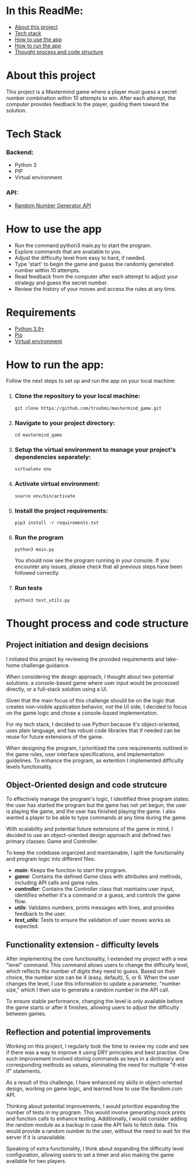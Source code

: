 # In this ReadMe:

- [About this project](#about-this-project)
- [Tech stack](#tech-stack)
- [How to use the app](#how-to-use-the-app)
- [How to run the app](#how-to-run-the-app)
- [Thought process and code structure](#thought-process-and-code-structure)

# About this project

This project is a Mastermind game where a player must guess a secret number combination within 10 attempts to win. After each attempt, the computer provides feedback to the player, guiding them toward the solution.

# Tech Stack

### Backend:

- Python 3
- PIP
- Virtual environment


### API:

- [Random Number Generator API](https://www.random.org/clients/http/api/)

# How to use the app

- Run the command python3 main.py to start the program.
- Explore commands that are available to you.
- Adjust the difficulty level from easy to hard, if needed.
- Type 'start' to begin the game and guess the randomly generated number within 10 attempts.
- Read feedback from the computer after each attempt to adjust your strategy and guess the secret number.
- Review the history of your moves and access the rules at any time.
  
# Requirements

- [Python 3.9+](https://www.python.org/downloads/)
- [Pip](https://pip.pypa.io/en/stable/installation/)
- [Virtual environment](https://virtualenv.pypa.io/en/latest/installation.html)

# How to run the app:

Follow the next steps to set up and run the app on your local machine:

1.  ### Clone the repository to your local machine:
    ```
    git clone https://github.com/trushmi/mastermind_game.git
    ```
2.  ### Navigate to your project directory:
    ```
    cd mastermind_game
    ```
3.  ### Setup the virtual environment to manage your project's dependencies separately:
    ```
    virtualenv env
    ```
4.  ### Activate virtual environment:

    ```
    source env/bin/activate
    ```

5.  ### Install the project requirements:
    ```
    pip3 install -r requirements.txt
    ```
6.  ### Run the program
    ```
    python3 main.py
    ```
    You should now see the program running in your console.
    If you encounter any issues, please check that all previous steps have been followed correctly.

7. ### Run tests
    ```
    python3 test_utils.py
    ```


# Thought process and code structure

## Project initiation and design decisions

I initiated this project by reviewing the provided requirements and take-home challenge guidance. 

When considering the design approach, I thought about two potential solutions: a console-based game where user input would be processed directly, or a full-stack solution using a UI.

Given that the main focus of this challenge should be on the logic that creates non-visible application behavior, not the UI side, I decided to focus on the game logic and chose a console-based implementation.

For my tech stack, I decided to use Python because it's object-oriented, uses plain language, and has robust code libraries that if needed can be reuse for future extensions of the game. 

When designing the program, I prioritized the core requirements outlined in the game rules, user interface specifications, and implementation guidelines. To enhance the program, as extention I implemented difficulty levels functionality.

## Object-Oriented design and code strutcure 

To effectively manage the program's logic, I identified three program states: the user has started the program but the game has not yet begun, the user is playing the game, and the user has finished playing the game. I also wanted a player to be able to type commands at any time during the game.

With scalability and potential future extensions of the game in mind, I decided to use an object-oriented design approach and defined two primary classes: Game and Controller.

To keep the codebase organized and maintainable, I split the functionality and program logic into different files:

- ***main***: Keeps the function to start the program.
- ***game***: Contains the defined Game class with attributes and methods, including API calls and game rules.
- ***controller***: Contains the Controller class that maintains user input, identifies whether it's a command or a guess, and controls the game flow.
- ***utils***: Validates numbers, prints messages with lines, and provides feedback to the user.
- ***test_utils***: Tests to ensure the validation of user moves works as expected.

## Functionality extension - difficulty levels

After implementing the core functionality, I extended my project with a new "level" command. This command allows users to change the difficulty level, which reflects the number of digits they need to guess. Based on their choice, the number size can be 4 (easy, default), 5, or 6. When the user changes the level, I use this information to update a parameter, "number size," which I then use to generate a random number in the API call.

To ensure stable performance, changing the level is only available before the game starts or after it finishes, allowing users to adjust the difficulty between games.

## Reflection and potential improvements

Working on this project, I regularly took the time to review my code and see if there was a way to improve it using DRY principles and best practise. One such improvement involved storing commands as keys in a dictionary and corresponding methods as values, eliminating the need for multiple "if-else if" statements.

As a result of this challenge, I have enhanced my skills in object-oriented design, working on game logic, and learned how to use the Random.com API.

Thinking about potential improvements, I would prioritize expanding the number of tests in my program. This would involve generating mock prints and function calls to enhance testing. Additionally, I would consider adding the random module as a backup in case the API fails to fetch data. This would provide a random number to the user, without the need to wait for the server if it is unavailable.

Speaking of extra functionality, I think about expanding the difficulty level configuration, allowing users to set a timer and also making the game available for two players.
